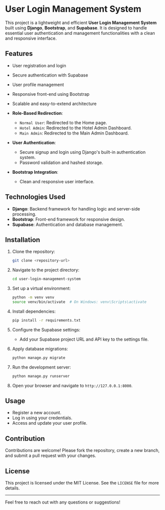 # User Login Management System

This project is a lightweight and efficient **User Login Management System** built using **Django**, **Bootstrap**, and **Supabase**. It is designed to handle essential user authentication and management functionalities with a clean and responsive interface.

## Features
- User registration and login
- Secure authentication with Supabase
- User profile management
- Responsive front-end using Bootstrap
- Scalable and easy-to-extend architecture

- **Role-Based Redirection**:
  - `Normal User`: Redirected to the Home page.
  - `Hotel Admin`: Redirected to the Hotel Admin Dashboard.
  - `Main Admin`: Redirected to the Main Admin Dashboard.
  
- **User Authentication**:
  - Secure signup and login using Django's built-in authentication system.
  - Password validation and hashed storage.
  
- **Bootstrap Integration**:
  - Clean and responsive user interface.

## Technologies Used
- **Django**: Backend framework for handling logic and server-side processing.
- **Bootstrap**: Front-end framework for responsive design.
- **Supabase**: Authentication and database management.

## Installation

1. Clone the repository:
   ```bash
   git clone <repository-url>
   ```

2. Navigate to the project directory:
   ```bash
   cd user-login-management-system
   ```

3. Set up a virtual environment:
   ```bash
   python -m venv venv
   source venv/bin/activate  # On Windows: venv\Scripts\activate
   ```

4. Install dependencies:
   ```bash
   pip install -r requirements.txt
   ```

5. Configure the Supabase settings:
   - Add your Supabase project URL and API key to the settings file.

6. Apply database migrations:
   ```bash
   python manage.py migrate
   ```

7. Run the development server:
   ```bash
   python manage.py runserver
   ```

8. Open your browser and navigate to `http://127.0.0.1:8000`.

## Usage
- Register a new account.
- Log in using your credentials.
- Access and update your user profile.

## Contribution
Contributions are welcome! Please fork the repository, create a new branch, and submit a pull request with your changes.

## License
This project is licensed under the MIT License. See the `LICENSE` file for more details.

---

Feel free to reach out with any questions or suggestions!

